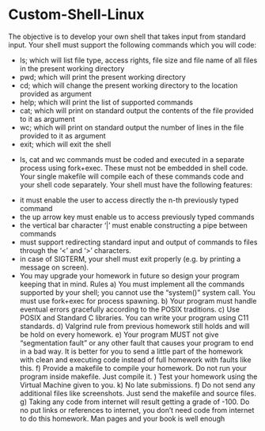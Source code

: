 # Custom-Shell-Linux


The objective is to develop your own shell that takes input from standard input. Your shell must
support the following commands which you will code:
- ls; which will list file type, access rights, file size and file name of all files in the present working
directory
- pwd; which will print the present working directory
- cd; which will change the present working directory to the location provided as argument
- help; which will print the list of supported commands
- cat; which will print on standard output the contents of the file provided to it as argument
- wc; which will print on standard output the number of lines in the file provided to it as argument
- exit; which will exit the shell
* ls, cat and wc commands must be coded and executed in a separate process using fork+exec.
These must not be embedded in shell code. Your single makefile will compile each of these
commands code and your shell code separately.
Your shell must have the following features:
- it must enable the user to access directly the n-th previously typed command
- the up arrow key must enable us to access previously typed commands
- the vertical bar character ‘|’ must enable constructing a pipe between commands
- must support redirecting standard input and output of commands to files through the ‘<’ and ‘>’
characters.
- in case of SIGTERM, your shell must exit properly (e.g. by printing a message on screen).
- You may upgrade your homework in future so design your program keeping that in mind.
Rules
a) You must implement all the commands supported by your shell; you cannot use the “system()”
system call. You must use fork+exec for process spawning.
b) Your program must handle eventual errors gracefully according to the POSIX traditions.
c) Use POSIX and Standard C libraries. You can write your program using C11 standards.
d) Valgrind rule from previous homework still holds and will be hold on every homework.
e) Your program MUST not give “segmentation fault” or any other fault that causes your program to
end in a bad way. It is better for you to send a little part of the homework with clean and executing
code instead of full homework with faults like this.
f) Provide a makefile to compile your homework. Do not run your program inside makefile.
Just compile it.
) Test your homework using the Virtual Machine given to you.
k) No late submissions.
f) Do not send any additional files like screenshots. Just send the makefile and source files.
g) Taking any code from internet will result getting a grade of -100. Do no put links or references to
internet, you don’t need code from internet to do this homework. Man pages and your book is well
enough